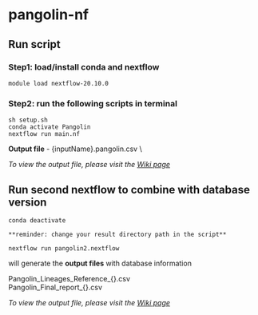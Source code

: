 # pangolin-nf


## Run script
### Step1: load/install conda and nextflow 
```
module load nextflow-20.10.0
```

### Step2: run the following scripts in terminal 
```
sh setup.sh
conda activate Pangolin
nextflow run main.nf
```

**Output file** - {inputName}.pangolin.csv \

*To view the output file, please visit the [Wiki page](https://github.com/Clinical-Genomics-Linkoping/pangolin-nf/wiki)*


## Run second nextflow to combine with database version
```
conda deactivate

**reminder: change your result directory path in the script**

nextflow run pangolin2.nextflow
```  

will generate the **output files** with database information

Pangolin_Lineages_Reference_{}.csv \
Pangolin_Final_report_{}.csv

*To view the output file, please visit the [Wiki page](https://github.com/Clinical-Genomics-Linkoping/pangolin-nf/wiki)*
